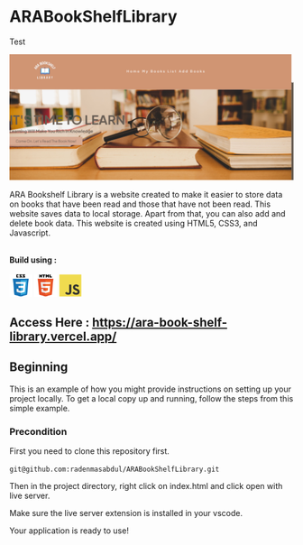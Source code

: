 # ARABookShelfLibrary

Test

![Indexasas](https://github.com/radenmasabdul/ARABookShelfLibrary/blob/46348629b401685ace53e66329fa7917d2ec6f41/images/Screenshot%202022-12-07%20202002.png)

<p>ARA Bookshelf Library is a website created to make it easier to store data on books that have been read and those that have not been read. This website saves data to local storage. Apart from that, you can also add and delete book data. This website is created using HTML5, CSS3, and Javascript.</p>
</br>
<b>Build using : </b>
</br>
</br>
<a href="https://www.w3schools.com/css/" target="_blank" rel="noreferrer">
<img src="https://raw.githubusercontent.com/devicons/devicon/master/icons/css3/css3-original-wordmark.svg" alt="css3" width="40" height="40" /></a> 
<a href="https://www.w3.org/html/" target="_blank" rel="noreferrer">
<img src="https://raw.githubusercontent.com/devicons/devicon/master/icons/html5/html5-original-wordmark.svg" alt="html5" width="40" height="40" /></a> 
<a href="https://developer.mozilla.org/en-US/docs/Web/JavaScript" target="_blank" rel="noreferrer">
<img src="https://raw.githubusercontent.com/devicons/devicon/master/icons/javascript/javascript-original.svg" alt="javascript" width="40" height="40" /></a> 
</br>

## Access Here : https://ara-book-shelf-library.vercel.app/

<!-- START -->
## Beginning

This is an example of how you might provide instructions on setting up your project locally. To get a local copy up and running, follow the steps from this simple example.

### Precondition

First you need to clone this repository first.

```git@github.com:radenmasabdul/ARABookShelfLibrary.git```

Then in the project directory, right click on index.html and click open with live server.

Make sure the live server extension is installed in your vscode.

Your application is ready to use!
